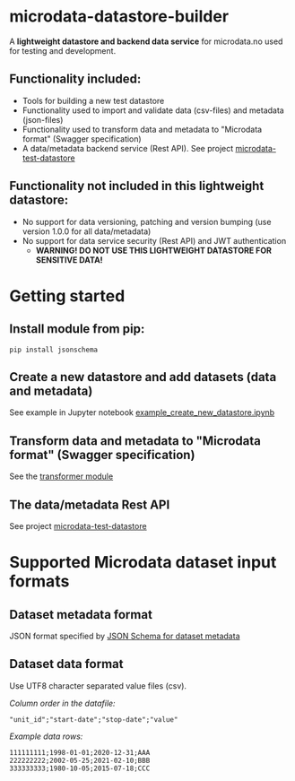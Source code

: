 # microdata-datastore-builder

A **lightweight datastore and backend data service** for microdata.no used for testing and development.

## Functionality included:
* Tools for building a new test datastore
* Functionality used to import and validate data (csv-files) and metadata (json-files)
* Functionality used to transform data and metadata to "Microdata format" (Swagger specification)
* A data/metadata backend service (Rest API). See project [microdata-test-datastore](https://github.com/statisticsnorway/microdata-test-datastore)

## Functionality **not included** in this lightweight datastore:
* No support for data versioning, patching and version bumping (use version 1.0.0 for all data/metadata)
* No support for data service security (Rest API) and JWT authentication
  * **WARNING! DO NOT USE THIS LIGHTWEIGHT DATASTORE FOR SENSITIVE DATA!**


# Getting started
## Install module from pip:
```  
pip install jsonschema
```

## Create a new datastore and add datasets (data and metadata)
See example in Jupyter notebook [example_create_new_datastore.ipynb](datastore/example_create_new_datastore.ipynb)

## Transform data and metadata to "Microdata format" (Swagger specification)
See the [transformer module](transformer/TRANSFORMER.md)

## The data/metadata Rest API
See project [microdata-test-datastore](https://github.com/statisticsnorway/microdata-test-datastore)

# Supported Microdata dataset input formats
## Dataset metadata format
JSON format specified by [JSON Schema for dataset metadata](datastore/JsonSchema_DataSet.json)

## Dataset data format
Use UTF8 character separated value files (csv).

*Column order in the datafile:*
```
"unit_id";"start-date";"stop-date";"value"
```
*Example data rows:*
```
111111111;1998-01-01;2020-12-31;AAA
222222222;2002-05-25;2021-02-10;BBB
333333333;1980-10-05;2015-07-18;CCC
```
